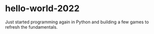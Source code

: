 # hello-world-2022
Just started programming again in Python and building a few games to refresh the fundamentals.
